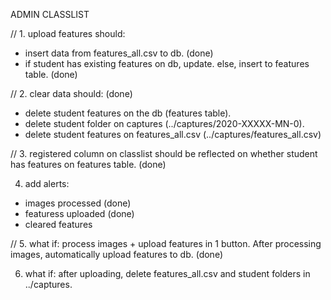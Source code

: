 ADMIN CLASSLIST

// 1. upload features should:

- insert data from features_all.csv to db. (done)
- if student has existing features on db, update. else, insert to features table. (done)

// 2. clear data should: (done)

- delete student features on the db (features table).
- delete student folder on captures (../captures/2020-XXXXX-MN-0).
- delete student features on features_all.csv (../captures/features_all.csv)

// 3. registered column on classlist should be reflected on whether student has features on features table. (done)

4. add alerts:

- images processed (done)
- featuress uploaded (done)
- cleared features

// 5. what if: process images + upload features in 1 button. After processing images, automatically upload features to db. (done)

6. what if: after uploading, delete features_all.csv and student folders in ../captures.
